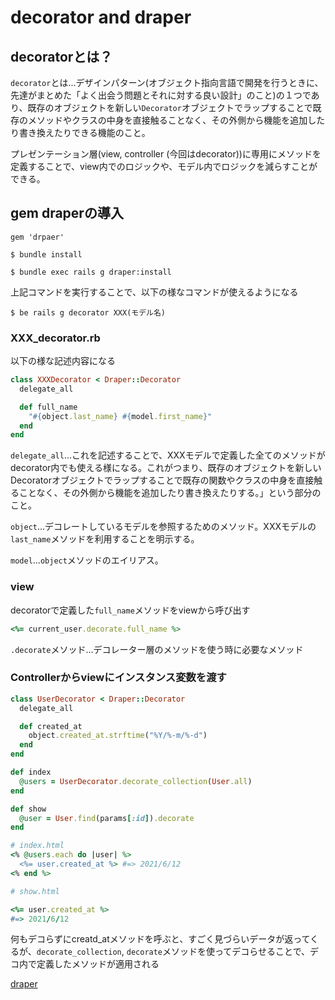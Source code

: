 # decorator and draper

## decoratorとは？

`decorator`とは...デザインパターン(オブジェクト指向言語で開発を行うときに、先達がまとめた「よく出会う問題とそれに対する良い設計」のこと)の１つであり、既存のオブジェクトを新しい`Decorator`オブジェクトでラップすることで既存のメソッドやクラスの中身を直接触ることなく、その外側から機能を追加したり書き換えたりできる機能のこと。

プレゼンテーション層(view, controller (今回はdecorator))に専用にメソッドを定義することで、view内でのロジックや、モデル内でロジックを減らすことができる。

## gem draperの導入

```gemfile
gem 'drpaer'

$ bundle install
```

```terminal
$ bundle exec rails g draper:install
```

上記コマンドを実行することで、以下の様なコマンドが使えるようになる

```terminal
$ be rails g decorator XXX(モデル名)
```

### XXX_decorator.rb

以下の様な記述内容になる

```ruby
class XXXDecorator < Draper::Decorator
  delegate_all

  def full_name
    "#{object.last_name} #{model.first_name}"
  end
end
```

`delegate_all`...これを記述することで、XXXモデルで定義した全てのメソッドがdecorator内でも使える様になる。これがつまり、既存のオブジェクトを新しいDecoratorオブジェクトでラップすることで既存の関数やクラスの中身を直接触ることなく、その外側から機能を追加したり書き換えたりする。」という部分のこと。

`object`...デコレートしているモデルを参照するためのメソッド。XXXモデルの`last_name`メソッドを利用することを明示する。

`model`...`object`メソッドのエイリアス。

### view

decoratorで定義した`full_name`メソッドをviewから呼び出す

```ruby
<%= current_user.decorate.full_name %>
```

`.decorate`メソッド...デコレーター層のメソッドを使う時に必要なメソッド

### Controllerからviewにインスタンス変数を渡す

```ruby
class UserDecorator < Draper::Decorator
  delegate_all

  def created_at
    object.created_at.strftime("%Y/%-m/%-d")
  end
end
```

```ruby
def index
  @users = UserDecorator.decorate_collection(User.all)
end

def show
  @user = User.find(params[:id]).decorate
end
```

```ruby
# index.html
<% @users.each do |user| %>
  <%= user.created_at %> #=> 2021/6/12
<% end %>
```

```ruby
# show.html

<%= user.created_at %>
#=> 2021/6/12
```

何もデコらずにcreatd_atメソッドを呼ぶと、すごく見づらいデータが返ってくるが、`decorate_collection`, `decorate`メソッドを使ってデコらせることで、デコ内で定義したメソッドが適用される

[draper](https://github.com/drapergem/draper)
